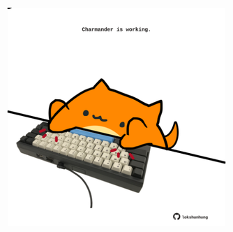 <!-- built at 27/05/2023, 19:00:43 UTC -->
<p align="center">
  <img width="500" height="500" src="./ReadmeImage.svg">
</p>
